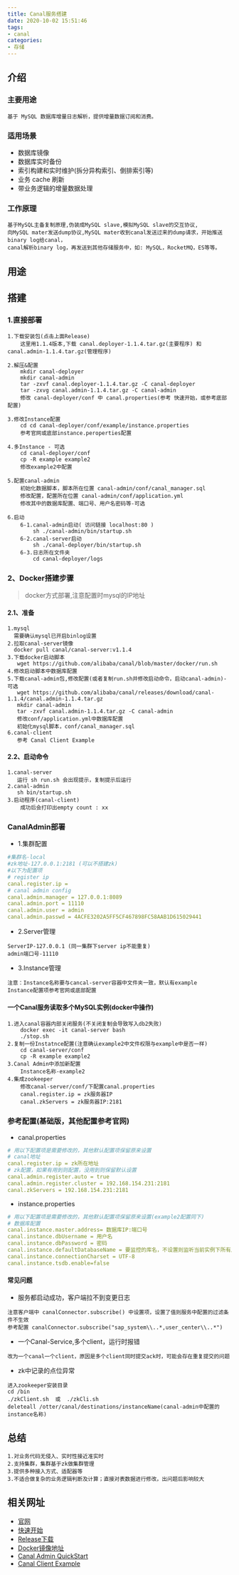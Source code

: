 ```yaml
---
title: Canal服务搭建
date: 2020-10-02 15:51:46
tags: 
- canal
categories: 
- 存储
---
```


## 介绍
### 主要用途
```textmate
基于 MySQL 数据库增量日志解析，提供增量数据订阅和消费。
```

### 适用场景
- 数据库镜像
- 数据库实时备份
- 索引构建和实时维护(拆分异构索引、倒排索引等)
- 业务 cache 刷新
- 带业务逻辑的增量数据处理

### 工作原理
```textmate
基于MySQL主备复制原理,伪装成MySQL slave,模拟MySQL slave的交互协议,
向MySQL mater发送dump协议,MySQL mater收到canal发送过来的dump请求，开始推送binary log给canal，
canal解析binary log，再发送到其他存储服务中，如: MySQL，RocketMQ，ES等等。
```

## 用途

## 搭建
### 1.直接部署
```textmate
1.下载安装包(点击上面Release)
    这里用1.1.4版本,下载 canal.deployer-1.1.4.tar.gz(主要程序) 和 canal.admin-1.1.4.tar.gz(管理程序)

2.解压&配置
    mkdir canal-deployer
    mkdir canal-admin
    tar -zxvf canal.deployer-1.1.4.tar.gz -C canal-deployer
    tar -zxvg canal.admin-1.1.4.tar.gz -C canal-admin
    修改 canal-deployer/conf 中 canal.properties(参考 快速开始，或参考底部配置)

3.修改Instance配置
    cd cd canal-deployer/conf/example/instance.properties
    参考官网或底部instance.peroperties配置

4.多Instance - 可选
    cd canal-deployer/conf
    cp -R example example2
    修改example2中配置

5.配置canal-admin
    初始化数据脚本，脚本所在位置 canal-admin/conf/canal_manager.sql
    修改配置，配置所在位置 canal-admin/conf/application.yml
    修改其中的数据库配置、端口号、用户名密码等-可选

6.启动
    6-1.canal-admin启动( 访问链接 localhost:80 )
        sh ./canal-admin/bin/startup.sh
    6-2.canal-server启动
        sh ./canal-deployer/bin/startup.sh
    6-3.日志所在文件夹
        cd canal-deployer/logs
```

### 2、Docker搭建步骤
> docker方式部署,注意配置时mysql的IP地址
#### 2.1、准备
```textmate
1.mysql
  需要确认mysql已开启binlog设置
2.拉取canal-server镜像
  docker pull canal/canal-server:v1.1.4
3.下载docker启动脚本
   wget https://github.com/alibaba/canal/blob/master/docker/run.sh
4.修改启动脚本中数据库配置
5.下载canal-admin包,修改配置(或者复制run.sh并修改启动命令，启动canal-admin)-可选
   wget https://github.com/alibaba/canal/releases/download/canal-1.1.4/canal.admin-1.1.4.tar.gz
   mkdir canal-admin
   tar -zxvf canal.admin-1.1.4.tar.gz -C canal-admin
   修改conf/application.yml中数据库配置
   初始化mysql脚本，conf/canal_manager.sql
6.canal-client
   参考 Canal Client Example
```

#### 2.2、启动命令
```textmate
1.canal-server
   运行 sh run.sh 会出现提示，复制提示后运行
2.canal-admin
   sh bin/startup.sh
3.启动程序(canal-client)
    成功后会打印出empty count : xx
```

### CanalAdmin部署
- 1.集群配置
```yaml
#集群名-local
#zk地址-127.0.0.1:2181 (可以不搭建zk)
#以下为配置项
# register ip
canal.register.ip =
# canal admin config
canal.admin.manager = 127.0.0.1:8089
canal.admin.port = 11110
canal.admin.user = admin
canal.admin.passwd = 4ACFE3202A5FF5CF467898FC58AAB1D615029441
```

- 2.Server管理
```textmate
ServerIP-127.0.0.1 (同一集群下server ip不能重复)
admin端口号-11110
```

- 3.Instance管理
```textmate
注意：Instance名称要与cancal-server容器中文件夹一致，默认有example
Instance配置项参考官网或底部配置
```

#### 一个Canal服务读取多个MySQL实例(docker中操作)
```textmate
1.进入canal容器内部关闭服务(不关闭复制会导致写入db2失败)
    docker exec -it canal-server bash
    ./stop.sh
2.复制一份Instatnce配置(注意确认example2中文件权限与example中是否一样)
    cd canal-server/conf
    cp -R example example2
3.Canal Admin中添加新配置
    Instance名称-example2
4.集成zookeeper
    修改canal-server/conf/下配置canal.properties
    canal.register.ip = zk服务器IP
    canal.zkServers = zk服务器IP:2181
```

### 参考配置(基础版，其他配置参考官网)

- canal.properties
```yaml
# 用以下配置项是需要修改的，其他默认配置项保留原来设置
# canal地址
canal.register.ip = zk所在地址
# zk配置，如果有用到则配置，没用到则保留默认设置
canal.admin.register.auto = true
canal.admin.register.cluster = 192.168.154.231:2181
canal.zkServers = 192.168.154.231:2181
```

- instance.properties
```yaml
# 用以下配置项是需要修改的，其他默认配置项保留原来设置(example2配置同下)
# 数据库配置
canal.instance.master.address= 数据库IP:端口号
canal.instance.dbUsername = 用户名 
canal.instance.dbPassword = 密码
canal.instance.defaultDatabaseName = 要监控的库名，不设置则监听当前实例下所有库
canal.instance.connectionCharset = UTF-8
canal.instance.tsdb.enable=false
```

#### 常见问题
- 服务都启动成功，客户端拉不到变更日志
```textmate
注意客户端中 canalConnector.subscribe() 中设置项，设置了值则服务中配置的过滤条件不生效
参考配置 canalConnector.subscribe("sap_system\\..*,user_center\\..*")
```

- 一个Canal-Service,多个client，运行时报错
```textmate
改为一个canal一个client，原因是多个client同时提交ack时，可能会存在重复提交的问题
```
- zk中记录的点位异常
```textmate
进入zookeeper安装目录 
cd /bin
./zkClient.sh  或  ./zkCli.sh
deleteall /otter/canal/destinations/instanceName(canal-admin中配置的instance名称)
```

## 总结
```textmate
1.对业务代码无侵入、实时性接近准实时
2.支持集群，集群基于zk做集群管理
3.提供多种接入方式、适配器等
3.不适合做复杂的业务逻辑判断及计算；直接对表数据进行修改，出问题后影响较大
```

## 相关网址
- [官网](https://github.com/alibaba/canal/wiki/Home)
- [快速开始](https://github.com/alibaba/canal/wiki/QuickStart)
- [Release下载](https://github.com/alibaba/canal/releases)
- [Docker镜像地址](https://hub.docker.com/r/canal/canal-server/tags/)
- [Canal Admin QuickStart](https://github.com/alibaba/canal/wiki/Canal-Admin-QuickStart)
- [Canal Client Example](https://github.com/alibaba/canal/wiki/ClientExample)
